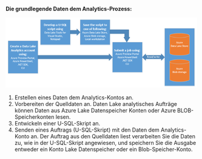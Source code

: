 **Die grundlegende Daten dem Analytics-Prozess:**
    
![Azure Daten dem Analytics-Prozessflussdiagramm](./media/data-lake-analytics-basic-process-include/data-lake-analytics-process.png)
    
1. Erstellen eines Daten dem Analytics-Kontos an.
2. Vorbereiten der Quelldaten an. Daten Lake analytisches Aufträge können Daten aus Azure Lake Datenspeicher Konten oder Azure BLOB-Speicherkonten lesen.   
3. Entwickeln einer U-SQL-Skript an.
4. Senden eines Auftrags (U-SQL-Skript) mit den Daten dem Analytics-Konto an. Der Auftrag aus den Quelldaten liest verarbeiten Sie die Daten zu, wie in der U-SQL-Skript angewiesen, und speichern Sie die Ausgabe entweder ein Konto Lake Datenspeicher oder ein Blob-Speicher-Konto.